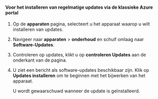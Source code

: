 <!--author=SharS last changed: 9/17/15-->

#### <a name="to-install-regular-updates-via-the-azure-classic-portal"></a>Voor het installeren van regelmatige updates via de klassieke Azure portal
1. Op de **apparaten** pagina, selecteert u het apparaat waarop u wilt installeren van updates.
2. Navigeer naar **apparaten** > **onderhoud** en schuif omlaag naar **Software-Updates**.
3. Controleren op updates, klikt u op **controleren Updates** aan de onderkant van de pagina.
4. U ziet een bericht als software-updates beschikbaar zijn. Klik op **Updates installeren** om te beginnen met het bijwerken van het apparaat.
   
    U wordt gewaarschuwd wanneer de update is geïnstalleerd.

